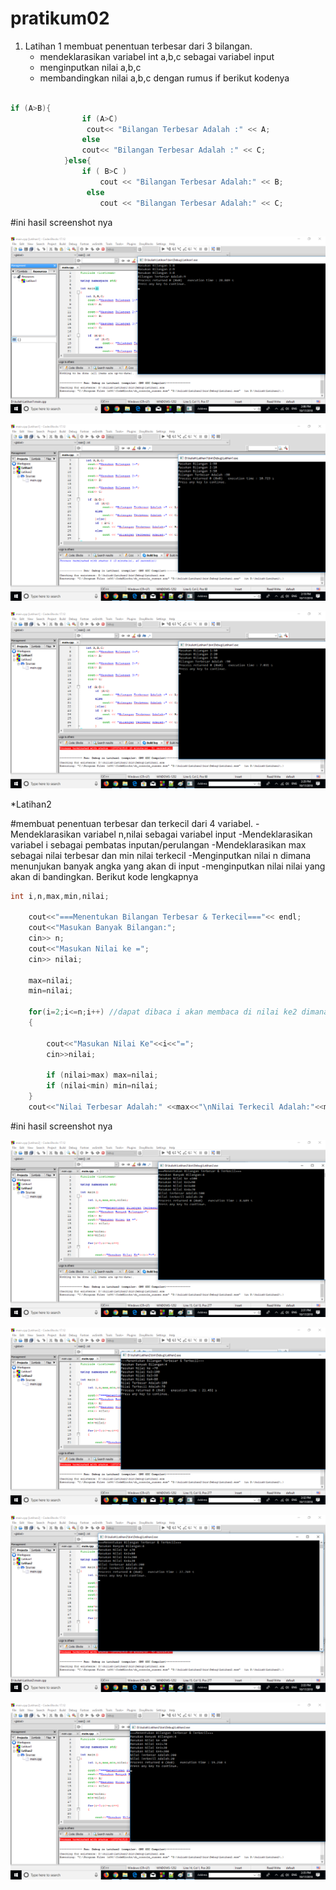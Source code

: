 # pratikum02


1. Latihan 1 membuat penentuan terbesar dari 3 bilangan.
	- mendeklarasikan variabel int a,b,c sebagai variabel input
	- menginputkan nilai a,b,c
	- membandingkan nilai a,b,c dengan rumus if berikut kodenya
		


```C++

if (A>B){
        		if (A>C)
           		 cout<< "Bilangan Terbesar Adalah :" << A;
        		else
          		cout<< "Bilangan Terbesar Adalah :" << C;
        	}else{
        		if ( B>C )
            		cout << "Bilangan Terbesar Adalah:" << B;
       			 else
            		cout << "Bilangan Terbesar Adalah:" << C;

```

#ini hasil screenshot nya

![img](https://github.com/fahmieka21/pratikum02/blob/master/hasilfahmi1.png)

![img](https://github.com/fahmieka21/pratikum02/blob/master/hasilfahmi2.png)

![img](https://github.com/fahmieka21/pratikum02/blob/master/hasilfahmi3.png)



*Latihan2 


#membuat penentuan terbesar dan terkecil dari 4 variabel. 
-Mendeklarasikan variabel n,nilai sebagai variabel input 
-Mendeklarasikan variabel i sebagai pembatas inputan/perulangan 
-Mendeklarasikan max sebagai nilai terbesar dan min nilai terkecil 
-Menginputkan nilai n dimana menunjukan banyak angka yang akan di input 
-menginputkan nilai nilai yang akan di bandingkan. Berikut kode lengkapnya


```C++
int i,n,max,min,nilai;

    cout<<"===Menentukan Bilangan Terbesar & Terkecil==="<< endl;
    cout<<"Masukan Banyak Bilangan:";
    cin>> n;
    cout<<"Masukan Nilai ke =";
    cin>> nilai;

    max=nilai;
    min=nilai;

    for(i=2;i<=n;i++) //dapat dibaca i akan membaca di nilai ke2 dimana i kurang dari samadengan n,i akan menambah 1 angka dan seterusnya.
    {

        cout<<"Masukan Nilai Ke"<<i<<"=";
        cin>>nilai;

        if (nilai>max) max=nilai;
        if (nilai<min) min=nilai;
    }
    cout<<"Nilai Terbesar Adalah:" <<max<<"\nNilai Terkecil Adalah:"<<min;
```

#ini hasil screenshot nya

![img](https://github.com/fahmieka21/pratikum02/blob/master/hasilfahmi4.png)

![img](https://github.com/fahmieka21/pratikum02/blob/master/hasilfahmi5.png)

![img](https://github.com/fahmieka21/pratikum02/blob/master/hasilfahmi6.png)

![img](https://github.com/fahmieka21/pratikum02/blob/master/hasilfahmi7.png)



